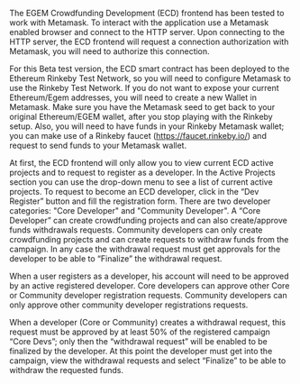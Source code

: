 The EGEM Crowdfunding Development (ECD) frontend has been tested to work with Metamask. To interact with the application use a Metamask enabled browser and connect to the HTTP server. Upon connecting to the HTTP server, the ECD frontend will request a connection authorization with Metamask, you will need to authorize this connection.

For this Beta test version, the ECD smart contract has been deployed to the Ethereum Rinkeby Test Network, so you will need to configure Metamask to use the Rinkeby Test Network. If you do not want to expose your current Ethereum/Egem addresses, you will need to create a new Wallet in Metamask. Make sure you have the Metamask seed to get back to your original Ethereum/EGEM wallet, after you stop playing with the Rinkeby setup. Also, you will need to have funds in your Rinkeby Metamask wallet; you can make use of a Rinkeby faucet (https://faucet.rinkeby.io/) and request to send funds to your Metamask wallet.

At first, the ECD frontend will only allow you to view current ECD active projects and to request to register as a developer. In the Active Projects section you can use the drop-down menu to see a list of current active projects. To request to become an ECD developer, click in the “Dev Register” button and fill the registration form. There are two developer categories: "Core Developer" and "Community Developer". A “Core Developer” can create crowdfunding projects and can also create/approve funds withdrawals requests. Community developers can only create crowdfunding projects and can create requests to withdraw funds from the campaign. In any case the withdrawal request must get approvals for the developer to be able to “Finalize” the withdrawal request.

When a user registers as a developer, his account will need to be approved by an active registered developer. Core developers can approve other Core or Community developer registration requests. Community developers can only approve other community developer registrations requests.

When a developer (Core or Community) creates a withdrawal request, this request must be approved by at least 50% of the registered campaign “Core Devs”; only then the “withdrawal request” will be enabled to be finalized by the developer. At this point the developer must get into the campaign, view the withdrawal requests and select “Finalize” to be able to withdraw the requested funds.
